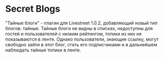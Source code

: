 Secret Blogs
=============

"Тайные блоги" - плагин для Livestreet 1.0.2, добавляющий новый тип блогов: тайные. Тайные блоги не видны в списках, недоступны для гостей и пользователей с низким рейтингом, топики из них не показываются в ленте. Однако пользователи, знающие ссылку, могут свободно зайти в этот блог, стать его подписчиками и в дальнейшем наблюдать тайные топики в ленте.  
